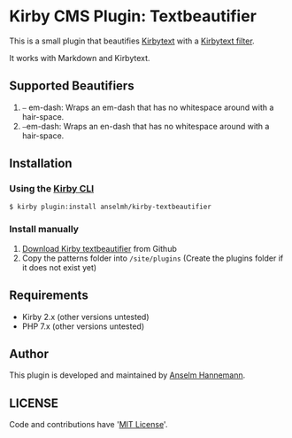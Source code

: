 # Kirby CMS Plugin: Textbeautifier

This is a small plugin that beautifies [Kirbytext](https://getkirby.com/docs/developer-guide/kirbytext) with a [Kirbytext filter](https://getkirby.com/docs/developer-guide/kirbytext/filters).

It works with Markdown and Kirbytext.

## Supported Beautifiers

1. `—` em-dash: Wraps an em-dash that has no whitespace around with a hair-space.
2. `–`em-dash: Wraps an en-dash that has no whitespace around with a hair-space.

## Installation

### Using the [Kirby CLI](https://github.com/getkirby/cli#kirby-plugininstall)

    $ kirby plugin:install anselmh/kirby-textbeautifier

### Install manually

1. [Download Kirby textbeautifier](https://github.com/anselmh/kirby-textbeautifier/archive/master.zip) from Github
2. Copy the patterns folder into `/site/plugins` (Create the plugins folder if it does not exist yet)

## Requirements

- Kirby 2.x (other versions untested)
- PHP 7.x (other versions untested)

## Author

This plugin is developed and maintained by [Anselm Hannemann](https://helloanselm.com/).

## LICENSE

Code and contributions have '[MIT License](./license.md)'.
